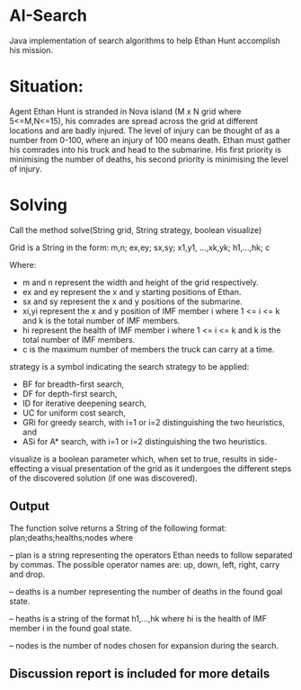 # AI-Search
Java implementation of search algorithms to help Ethan Hunt accomplish his mission.

# Situation:
Agent Ethan Hunt is stranded in Nova island (M x N grid where 5<=M,N<=15), his comrades are spread across the grid at different locations and are badly injured. The level of injury can be thought of as a number from 0-100, where an injury of 100 means death. Ethan must gather his comrades into his truck and head to the submarine. His first priority is minimising the number of deaths, his second priority is minimising the level of injury.

# Solving
Call the method solve(String grid, String strategy, boolean visualize)

Grid is a String in the form:
m,n; ex,ey; sx,sy;
x1,y1, ...,xk,yk;
h1,...,hk;
c

Where: 
* m and n represent the width and height of the grid respectively.
* ex and ey represent the x and y starting positions of Ethan.
* sx and sy represent the x and y positions of the submarine.
* xi,yi represent the x and y position of IMF member i where 1 <= i <= k and
k is the total number of IMF members.
* hi represent the health of IMF member i where 1 <= i <= k and k is the total
number of IMF members.
* c is the maximum number of members the truck can carry at a time.

strategy is a symbol indicating the search strategy to be applied:
* BF for breadth-first search,
* DF for depth-first search,
* ID for iterative deepening search,
* UC for uniform cost search,
* GRi for greedy search, with i=1 or i=2 distinguishing the two heuristics, and
* ASi for A* search, with i=1 or i=2 distinguishing the two heuristics.

visualize is a boolean parameter which, when set to true, results in
side-effecting a visual presentation of the grid as it undergoes the different
steps of the discovered solution (if one was discovered).

## Output

The function solve returns a String of the following format: plan;deaths;healths;nodes
where

– plan is a string representing the operators Ethan needs to follow separated by
commas. The possible operator names are: up, down, left, right, carry
and drop.

– deaths is a number representing the number of deaths in the found goal state.

– heaths is a string of the format h1,...,hk where hi is the health of IMF member
i in the found goal state.

– nodes is the number of nodes chosen for expansion during the search.

## Discussion report is included for more details

